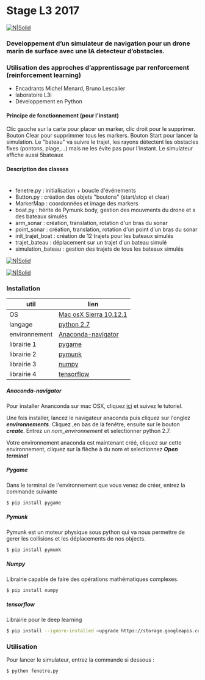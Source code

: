# Stage L3 2017

[![N|Solid](http://digidoc.labri.fr/img/l3i.jpg)](https://nodesource.com/products/nsolid)

### Developpement d’un simulateur de navigation pour un drone marin de surface avec une IA detecteur d’obstacles. 
### Utilisation des approches d’apprentissage par renforcement (reinforcement learning)

- Encadrants Michel Menard, Bruno Lescalier
- laboratoire L3i
- Développement en Python

#### Principe de fonctionnement (pour l'instant) 

Clic gauche sur la carte pour placer un marker, clic droit pour le supprimer. Bouton Clear pour supprimmer tous les markers. Bouton Start pour lancer la simulation. 
Le "bateau" va suivre le trajet, les rayons détectent les obstacles fixes (pontons, plage,...) mais ne les évite pas pour l'instant. 
Le simulateur affiche aussi 5bateaux

#### Description des classes  
#
- fenetre.py : initialisation + boucle d'événements
- Button.py : création des objets "boutons" (start/stop et clear)
- MarkerMap : coordonnées et image des markers
- boat.py : hérite de Pymunk.body, gestion des mouvments du drone et s des bateaux simulés
- arm_sonar : création, translation, rotation d'un bras du sonar
- point_sonar : création, translation, rotation d'un point d'un bras  du sonar
- init_trajet_boat : création de 12 trajets pour les bateaux simulés
- trajet_bateau : déplacement sur un trajet d'un bateau simulé
- simulation_bateau : gestion des trajets de tous les bateaux simulés


[![N|Solid](https://image.noelshack.com/fichiers/2017/18/1493975328-capture-d-ecran-2017-05-05-a-10-26-32.png)](https://nodesource.com/products/nsolid)

[![N|Solid](https://image.noelshack.com/fichiers/2017/22/1496051495-capture-d-ecran-2017-05-28-a-14-28-19.png)](https://nodesource.com/products/nsolid)

### Installation 

| util | lien |
|-----|-------|
|OS| [Mac osX Sierra 10.12.1] |
|langage | [python 2.7]
|environnement|[Anaconda-navigator] |
|librairie 1 | [pygame] |
|librairie 2 | [pymunk] |
|librairie 3 | [numpy] |
|librairie 4 | [tensorflow] |

##### Anaconda-navigator

Pour installer Ananconda sur mac OSX, cliquez [ici] et suivez le tutoriel.

Une fois installer, lancez le navigateur anaconda puis cliquez sur l'onglez ***environnements***. 
Cliquez ,en bas de la fenêtre, ensuite sur le bouton ***create***. 
Entrez un *nom_environnement* et selectionner python 2.7.

Votre environnement anaconda est maintenant créé, cliquez sur cette environnement, cliquez sur la flèche à du nom et selectionnez ***Open terminal***

##### Pygame 

Dans le terminal de l'environnement que vous venez de créer, entrez la commande suivante

```sh
$ pip install pygame
```

##### Pymunk 
Pymunk est un moteur physique sous python qui va nous permettre de gerer les collisions et les déplacements de nos objects.
```sh
$ pip install pymunk
```

##### Numpy
Librairie capable de faire des opérations mathématiques complexes.

```sh
$ pip install numpy
```

##### tensorflow
Librairie pour le deep learning 

```sh
$ pip install --ignore-installed –upgrade https://storage.googleapis.com/tensorflow/mac/cpu/tensorflow-1.1.0-py2-none-any.whl
```

### Utilisation

Pour lancer le simulateur, entrez la commande si dessous : 

```sh
$ python fenetre.py
```


[ici]: <https://docs.continuum.io/anaconda/install-macos>
[Anaconda-navigator]: <https://docs.continuum.io/>
[Mac osX Sierra 10.12.1]:<https://www.apple.com/fr/macos/sierra/>
[python 2.7]:<https://www.python.org/>
[pygame]:<https://www.pygame.org/news>
[pymunk]:<http://www.pymunk.org/en/latest/>
[numpy]:<http://www.numpy.org/>
[tensorflow]:<https://www.tensorflow.org/>
